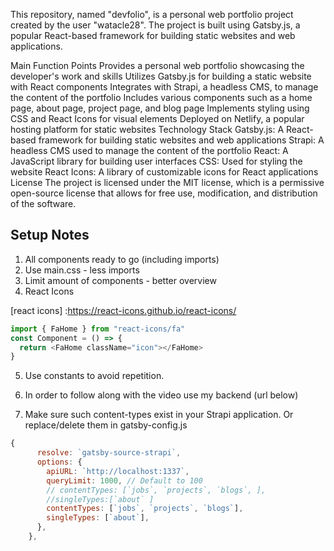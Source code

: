 This repository, named "devfolio", is a personal web portfolio project created by the user "watacle28". The project is built using Gatsby.js, a popular React-based framework for building static websites and web applications.

Main Function Points
Provides a personal web portfolio showcasing the developer's work and skills
Utilizes Gatsby.js for building a static website with React components
Integrates with Strapi, a headless CMS, to manage the content of the portfolio
Includes various components such as a home page, about page, project page, and blog page
Implements styling using CSS and React Icons for visual elements
Deployed on Netlify, a popular hosting platform for static websites
Technology Stack
Gatsby.js: A React-based framework for building static websites and web applications
Strapi: A headless CMS used to manage the content of the portfolio
React: A JavaScript library for building user interfaces
CSS: Used for styling the website
React Icons: A library of customizable icons for React applications
License
The project is licensed under the MIT license, which is a permissive open-source license that allows for free use, modification, and distribution of the software.

## Setup Notes

1. All components ready to go (including imports)
2. Use main.css - less imports
3. Limit amount of components - better overview
4. React Icons

[react icons] :https://react-icons.github.io/react-icons/

```javascript
import { FaHome } from "react-icons/fa"
const Component = () => {
  return <FaHome className="icon"></FaHome>
}
```

5. Use constants to avoid repetition.
6. In order to follow along with the video use my backend (url below)

   [strapi backend]:https://github.com/john-smilga/strapi-gatsby-porfolio-2020-api

7. Make sure such content-types exist in your Strapi application. Or replace/delete them in gatsby-config.js

```javascript
{
      resolve: `gatsby-source-strapi`,
      options: {
        apiURL: `http://localhost:1337`,
        queryLimit: 1000, // Default to 100
        // contentTypes: [`jobs`, `projects`, `blogs`, ],
        //singleTypes:[`about` ]
        contentTypes: [`jobs`, `projects`, `blogs`],
        singleTypes: [`about`],
      },
    },
```
